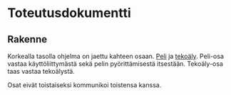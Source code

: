 # Toteutusdokumentti

## Rakenne

Korkealla tasolla ohjelma on jaettu kahteen osaan. [Peli](/src/peli/) ja [tekoäly](/src/tekoaly/). Peli-osa vastaa käyttöliittymästä sekä pelin pyörittämisestä itsestään. Tekoäly-osa taas vastaa tekoälystä.

Osat eivät toistaiseksi kommunikoi toistensa kanssa.
